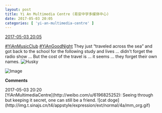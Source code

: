 ```yaml
---
layout: post
title: Yi An Multimedia Centre (易安中学多媒体中心)
date: 2017-05-03 20:05
categories: [ 'yi-an-multimedia-centre' ]
---
```


<div class="weibo-info">
  <a href="http://weibo.com/6196825252/F1qLb0cYo">2017-05-03 20:05</a>
</div>

[#YiAnMusicClub](http://weibo.com/p/100808beae2e3e05b17b64f63ebedca39f19b2) [#YiAnGoodNight](http://weibo.com/p/10080892b104a59bff303ca883e7931b5b916e) They just “traveled across the sea” and got back to the school for the following study and lives … didn't forget the radio show … But the cost of the travel is … it seems … they forget their own names. ![Husky](http://img.t.sinajs.cn/t4/appstyle/expression/ext/normal/74/moren_hashiqi_org.png)

<!-- more -->

![Image](https://wx4.sinaimg.cn/mw690/006Lnfkogy1ff8ff0itl6j32kw3vckjt.jpg)

**Comments**

<div class="weibo-info">2017-05-03 20:20</div>
[YiAnMultimediaCentre](http://weibo.com/u/6196825252): Seeing through but keeping it secret, one can still be a friend. ![cat doge](http://img.t.sinajs.cn/t4/appstyle/expression/ext/normal/4a/mm_org.gif)
